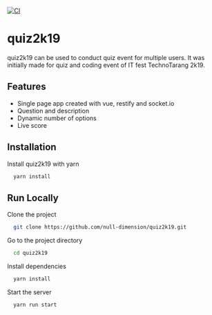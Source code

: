 [![CI](https://github.com/null-dimension/quiz2k19/actions/workflows/main.yml/badge.svg)](https://github.com/null-dimension/quiz2k19/actions/workflows/main.yml)
# quiz2k19

quiz2k19 can be used to conduct quiz event for multiple users. It was initially made for quiz and coding event of IT fest TechnoTarang 2k19.

## Features

- Single page app created with vue, restify and socket.io
- Question and description
- Dynamic number of options
- Live score

## Installation

Install quiz2k19 with yarn

```bash
  yarn install
```
## Run Locally

Clone the project

```bash
  git clone https://github.com/null-dimension/quiz2k19.git
```

Go to the project directory

```bash
  cd quiz2k19
```

Install dependencies

```bash
  yarn install
```

Start the server

```bash
  yarn run start
```

